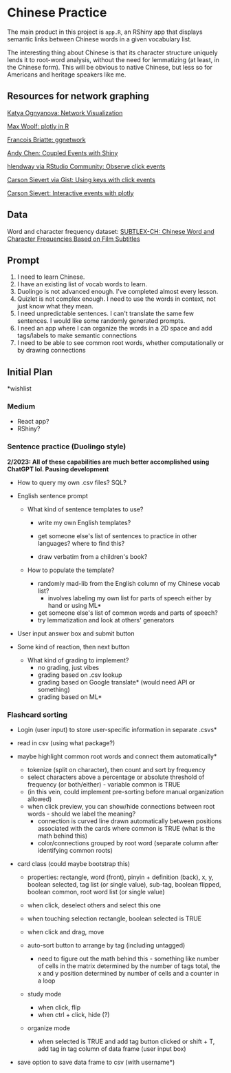 # Chinese Practice

The main product in this project is `app.R`, an RShiny app that displays semantic links between Chinese words in a given vocabulary list. 

The interesting thing about Chinese is that its character structure uniquely lends it to root-word analysis, without the need for lemmatizing (at least, in the Chinese form). This will be obvious to native Chinese, but less so for Americans and heritage speakers like me.

## Resources for network graphing

[Katya Ognyanova: Network Visualization](https://kateto.net/network-visualization)

[Max Woolf: plotly in R](https://minimaxir.com/notebooks/interactive-network/)

[Francois Briatte: ggnetwork](https://briatte.github.io/ggnetwork/articles/ggnetwork.html)

[Andy Chen: Coupled Events with Shiny](https://medium.com/@abchen/increasing-interaction-through-coupled-events-with-shiny-and-plotly-4a253dd3be12)

[hlendway via RStudio Community: Observe click events](https://community.rstudio.com/t/update-shinydashboard-input-value-selected-based-on-plotly-click/15318)

[Carson Sievert via Gist: Using keys with click events](https://gist.github.com/daattali/9440f0b278dbbf538b3587e026811426#gistcomment-2207525)

[Carson Sievert: Interactive events with plotly](https://webinars.cpsievert.me/20180220/#6)

## Data

Word and character frequency dataset: [SUBTLEX-CH: Chinese Word and Character Frequencies Based on Film Subtitles](https://doi.org/10.1371/journal.pone.0010729)

## Prompt

1. I need to learn Chinese.
2. I have an existing list of vocab words to learn.
3. Duolingo is not advanced enough. I've completed almost every lesson.
4. Quizlet is not complex enough. I need to use the words in context, not just know what they mean.
5. I need unpredictable sentences. I can't translate the same few sentences. I would like some randomly generated prompts.
6. I need an app where I can organize the words in a 2D space and add tags/labels to make semantic connections
7. I need to be able to see common root words, whether computationally or by drawing connections

## Initial Plan

*wishlist

### Medium

* React app?
* RShiny?

### Sentence practice (Duolingo style) 

**2/2023: All of these capabilities are much better accomplished using ChatGPT lol. Pausing development**

* How to query my own .csv files? SQL?

* English sentence prompt

  * What kind of sentence templates to use?

    * write my own English templates?

    * get someone else's list of sentences to practice in other languages? where to find this?

    * draw verbatim from a children's book?

  * How to populate the template?

    * randomly mad-lib from the English column of my Chinese vocab list?
      * involves labeling my own list for parts of speech either by hand or using ML*
    * get someone else's list of common words and parts of speech?
    * try lemmatization and look at others' generators

* User input answer box and submit button

* Some kind of reaction, then next button

  * What kind of grading to implement?
    * no grading, just vibes
    * grading based on .csv lookup
    * grading based on Google translate* (would need API or something)
    * grading based on ML*

### Flashcard sorting

* Login (user input) to store user-specific information in separate .csvs*
* read in csv (using what package?)
* maybe highlight common root words and connect them automatically*

  * tokenize (split on character), then count and sort by frequency
  * select characters above a percentage or absolute threshold of frequency (or both/either) - variable common is TRUE
  * (in this vein, could implement pre-sorting before manual organization allowed)
  * when click preview, you can show/hide connections between root words - should we label the meaning?
    * connection is curved line drawn automatically between positions associated with the cards where common is TRUE (what is the math behind this)
    * color/connections grouped by root word (separate column after identifying common roots)
* card class (could maybe bootstrap this)

  * properties: rectangle, word (front), pinyin + definition (back), x, y, boolean selected, tag list (or single value), sub-tag, boolean flipped, boolean common, root word list (or single value)
  * when click, deselect others and select this one
  * when touching selection rectangle, boolean selected is TRUE
  * when click and drag, move
  * auto-sort button to arrange by tag (including untagged)
    * need to figure out the math behind this - something like number of cells in the matrix determined by the number of tags total, the x and y position determined by number of cells and a counter in a loop

  * study mode
    * when click, flip
    * when ctrl + click, hide (?)
  * organize mode
    * when selected is TRUE and add tag button clicked or shift + T, add tag in tag column of data frame (user input box)
* save option to save data frame to csv (with username*)

